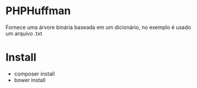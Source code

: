 PHPHuffman
==========

Fornece uma árvore binária baseada em um dicionário, no exemplo é usado um arquivo .txt

Install
=======

* composer install
* bower install
